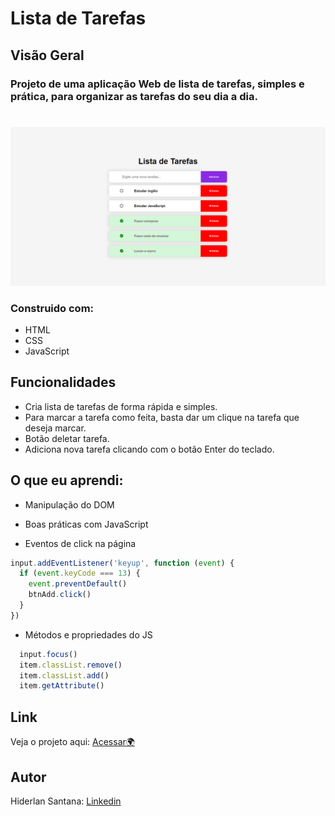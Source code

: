 # Lista de Tarefas

## Visão Geral

### Projeto de uma aplicação Web de lista de tarefas, simples e prática, para organizar as tarefas do seu dia a dia.
#

![](./Assets/images/lista-de-tarefas.png)


### Construido com:
- HTML
- CSS
- JavaScript

## Funcionalidades
- Cria lista de tarefas de forma rápida e simples.
- Para marcar a tarefa como feita, basta dar um clique na tarefa que deseja marcar.
- Botão deletar tarefa. 
- Adiciona nova tarefa clicando com o botão Enter do teclado.

## O que eu aprendi:
- Manipulação do DOM

- Boas práticas com JavaScript

- Eventos de click na página
```js
input.addEventListener('keyup', function (event) {
  if (event.keyCode === 13) {
    event.preventDefault()
    btnAdd.click()
  }
})
```
- Métodos e propriedades do JS
```js
  input.focus() 
  item.classList.remove()
  item.classList.add()
  item.getAttribute()
```


## Link

Veja o projeto aqui: [Acessar🌍](https://devhiderlan.github.io/lista-de-tarefas/) 

## Autor

Hiderlan Santana: [Linkedin](https://www.linkedin.com/in/hiderlan-santana/)
